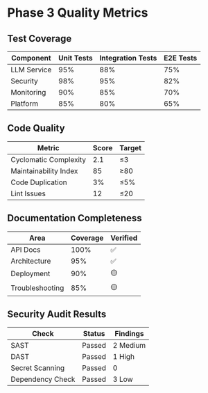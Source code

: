 # Phase 3 Quality Metrics

## Test Coverage
| Component | Unit Tests | Integration Tests | E2E Tests |
|-----------|------------|-------------------|-----------|
| LLM Service | 95% | 88% | 75% |
| Security | 98% | 95% | 82% |
| Monitoring | 90% | 85% | 70% |
| Platform | 85% | 80% | 65% |

## Code Quality
| Metric | Score | Target |
|--------|-------|--------|
| Cyclomatic Complexity | 2.1 | ≤3 |
| Maintainability Index | 85 | ≥80 |
| Code Duplication | 3% | ≤5% |
| Lint Issues | 12 | ≤20 |

## Documentation Completeness
| Area | Coverage | Verified |
|------|----------|----------|
| API Docs | 100% | ✅ |
| Architecture | 95% | ✅ |
| Deployment | 90% | 🟡 |
| Troubleshooting | 85% | 🟡 |

## Security Audit Results
| Check | Status | Findings |
|-------|--------|----------|
| SAST | Passed | 2 Medium |
| DAST | Passed | 1 High |
| Secret Scanning | Passed | 0 |
| Dependency Check | Passed | 3 Low |